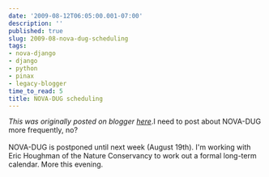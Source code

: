 ```yaml
---
date: '2009-08-12T06:05:00.001-07:00'
description: ''
published: true
slug: 2009-08-nova-dug-scheduling
tags:
- nova-django
- django
- python
- pinax
- legacy-blogger
time_to_read: 5
title: NOVA-DUG scheduling
---
```


*This was originally posted on blogger [here](https://pydanny.blogspot.com/2009/08/nova-dug-scheduling.html)*.I need to post about NOVA-DUG more frequently, no?<br /><br />NOVA-DUG is postponed until next week (August 19th). I'm working with Eric Houghman of the Nature Conservancy to work out a formal long-term calendar. More this evening.